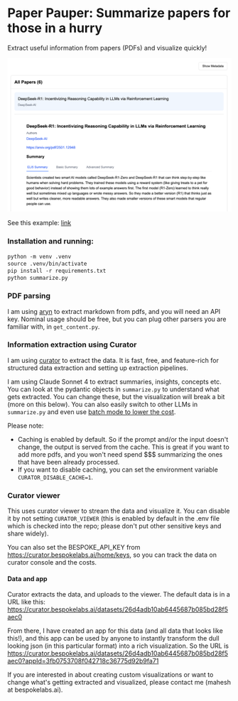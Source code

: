 # Paper Pauper: Summarize papers for those in a hurry

Extract useful information from papers (PDFs) and visualize quickly!

![example output](images/example.png)

See this example: [link](https://curator.bespokelabs.ai/datasets/26d4adb10ab6445687b085bd28f5aec0?appId=3fb0753708f042718c36775d92b9fa71)

### Installation and running:
```shell
python -m venv .venv
source .venv/bin/activate
pip install -r requirements.txt
python summarize.py
```

### PDF parsing
I am using [aryn](https://www.aryn.ai/) to extract markdown from pdfs, and you will need an API key. Nominal usage should be free, but you can plug other parsers you are familiar with, in `get_content.py`.

### Information extraction using Curator
I am using [curator](https://github.com/bespokelabsai/curator) to 
extract the data. It is fast, free, and feature-rich for 
structured data extraction and setting up extraction pipelines.

I am using Claude Sonnet 4 to extract summaries, insights, concepts etc. 
You can look at the pydantic objects in `summarize.py` to 
understand what gets extracted. 
You can change these, but the visualization will break a bit (more on this below).
You can also easily switch to other LLMs in `summarize.py` and even use [batch mode to lower the cost](https://docs.bespokelabs.ai/bespoke-curator/save-usdusdusd-on-llm-inference).


Please note:
* Caching is enabled by default. So if the prompt and/or the input doesn't change, the output is served from the cache. This is great if you want to add more pdfs, and you won't need spend $$$ summarizing the ones that have been already processed.
* If you want to disable caching, you can set the environment variable `CURATOR_DISABLE_CACHE=1`.


### Curator viewer
This uses curator viewer to stream the data and visualize it.
You can disable it by not setting `CURATOR_VIEWER` (this is enabled by default in the .env file which is checked into the repo; please don't put other sensitive keys and share widely).

You can also set the BESPOKE_API_KEY from https://curator.bespokelabs.ai/home/keys, so you can track the data on curator console and the costs.

#### Data and app
Curator extracts the data, and uploads to the viewer. The default data is in a URL like this: https://curator.bespokelabs.ai/datasets/26d4adb10ab6445687b085bd28f5aec0

From there, I have created an app for this data (and all data that looks like this!), and this app can be used by anyone to instantly transform the dull looking json (in this particular format) into a rich visualization. So the URL is https://curator.bespokelabs.ai/datasets/26d4adb10ab6445687b085bd28f5aec0?appId=3fb0753708f042718c36775d92b9fa71

If you are interested in about creating custom visualizations or want to change what's getting extracted and visualized, please contact me (mahesh at bespokelabs.ai).
